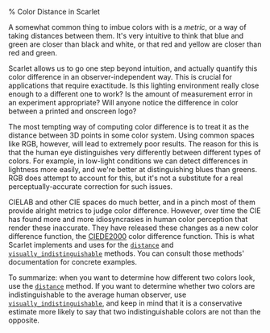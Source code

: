 % Color Distance in Scarlet

A somewhat common thing to imbue colors with is a *metric*, or a way of taking distances between
them. It's very intuitive to think that blue and green are closer than black and white, or that red
and yellow are closer than red and green.

Scarlet allows us to go one step beyond intuition, and actually quantify this color difference in an
observer-independent way. This is crucial for applications that require exactitude. Is this lighting
environment really close enough to a different one to work? Is the amount of measurement error in an
experiment appropriate? Will anyone notice the difference in color between a printed and onscreen
logo?

The most tempting way of computing color difference is to treat it as the distance between 3D points
in some color system. Using common spaces like RGB, however, will lead to extremely poor
results. The reason for this is that the human eye distinguishes very differently between different
types of colors. For example, in low-light conditions we can detect differences in lightness more
easily, and we're better at distinguishing blues than greens. RGB does attempt to account for this,
but it's not a substitute for a real perceptually-accurate correction for such issues.

CIELAB and other CIE spaces do much better, and in a pinch most of them provide alright metrics to
judge color difference. However, over time the CIE has found more and more idiosyncrasies in human
color perception that render these inaccurate. They have released these changes as a new color
difference function, the [CIEDE2000] color difference function. This is what Scarlet implements and
uses for the [`distance`] and [`visually_indistinguishable`] methods. You can consult those methods'
documentation for concrete examples.

To summarize: when you want to determine how different two colors look, use the [`distance`]
method. If you want to determine whether two colors are indistinguishable to the average human
observer, use [`visually_indistinguishable`], and keep in mind that it is a conservative estimate
more likely to say that two indistinguishable colors are not than the opposite.

[`distance`]: ../scarlet/color/trait.Color.html#method.distance
[`visually_indistinguishable`]: ../scarlet/color/trait.Color.html#method.visually_indistinguishable
[CIEDE2000]: https://en.wikipedia.org/wiki/Color_difference#CIEDE2000
